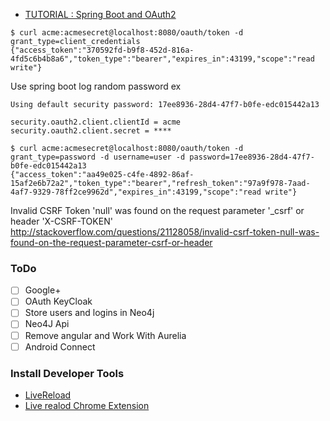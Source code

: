 - [TUTORIAL : Spring Boot and OAuth2](https://spring.io/guides/tutorials/spring-boot-oauth2/)

```
$ curl acme:acmesecret@localhost:8080/oauth/token -d grant_type=client_credentials
{"access_token":"370592fd-b9f8-452d-816a-4fd5c6b4b8a6","token_type":"bearer","expires_in":43199,"scope":"read write"}
```

Use spring boot log random password ex

```
Using default security password: 17ee8936-28d4-47f7-b0fe-edc015442a13
```

```
security.oauth2.client.clientId = acme
security.oauth2.client.secret = ****
```

```
$ curl acme:acmesecret@localhost:8080/oauth/token -d grant_type=password -d username=user -d password=17ee8936-28d4-47f7-b0fe-edc015442a13
{"access_token":"aa49e025-c4fe-4892-86af-15af2e6b72a2","token_type":"bearer","refresh_token":"97a9f978-7aad-4af7-9329-78ff2ce9962d","expires_in":43199,"scope":"read write"}
```

Invalid CSRF Token 'null' was found on the request parameter '_csrf' or header 'X-CSRF-TOKEN'
http://stackoverflow.com/questions/21128058/invalid-csrf-token-null-was-found-on-the-request-parameter-csrf-or-header

### ToDo

- [ ] Google+
- [ ] OAuth KeyCloak
- [ ] Store users and logins in Neo4j
- [ ] Neo4J Api
- [ ] Remove angular and Work With Aurelia
- [ ] Android Connect 

### Install Developer Tools

- [LiveReload](http://livereload.com/)
- [Live realod Chrome Extension](https://chrome.google.com/webstore/detail/livereload/jnihajbhpnppcggbcgedagnkighmdlei)